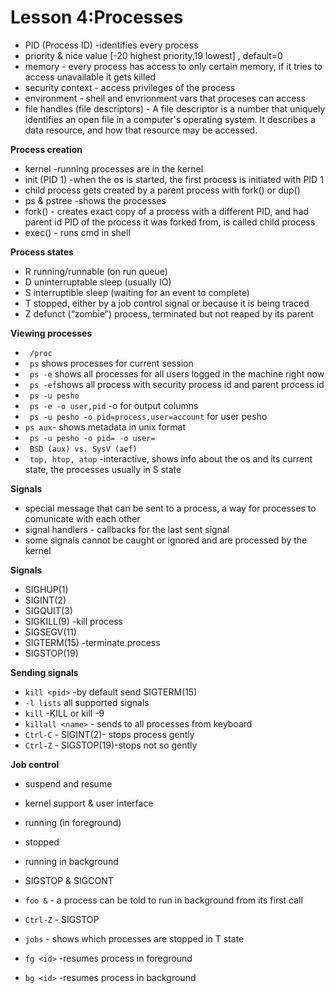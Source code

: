 # Lesson 4:Processes

- PID (Process ID) -identifies every process
- priority & nice value  [-20 highest priority,19 lowest] , default=0
- memory - every process has access to only certain memory, if it tries to access unavailable it gets killed
- security context - access privileges of the process 
- environment - shell and envrionment vars that proceses can access
- file handles (file descriptors) - A file descriptor is a number that uniquely identifies an open file in a computer's operating system. It describes a data resource, and how that resource may be accessed.

**Process creation**
- kernel -running processes are in the kernel
- init (PID 1) -when the os is started, the first process is initiated with PID 1
- child process gets created by a parent process with fork() or dup()
- ps & pstree -shows the processes
- fork() - creates exact copy of a process with a different PID, and had parent id PID of the process it was forked from, is called child process
- exec() - runs cmd in shell


**Process states**
- R running/runnable (on run queue)
- D uninterruptable sleep (usually IO)
- S interruptible sleep (waiting for an event to complete)
- T stopped, either by a job control signal or because it is being traced
- Z defunct (“zombie”) process, terminated but not reaped by its parent

**Viewing processes**
- ``` /proc```
- ``` ps``` shows processes for current session
- ``` ps -e``` shows all processes for all users logged in the machine right now
- ``` ps -ef```shows all process with security process id and parent process id
- ``` ps -u pesho```
- ``` ps -e -o user,pid``` -o for output columns
- ``` ps -u pesho -o pid=process,user=account``` for user pesho 
- ```ps aux```- shows metadata in unix format
- ``` ps -u pesho -o pid= -o user=```
- ``` BSD (aux) vs. SysV (aef)```
- ``` top, htop, atop``` -interactive, shows info about the os and its current state, the processes usually in S state

**Signals**
- special message that can be sent to a process, a way for processes to comunicate with each other
- signal handlers - callbacks for the last sent signal
- some signals cannot be caught or ignored and are processed by the kernel

**Signals**

- SIGHUP(1) 
- SIGINT(2) 
- SIGQUIT(3) 
- SIGKILL(9) -kill process
- SIGSEGV(11)
- SIGTERM(15) -terminate process
- SIGSTOP(19)

**Sending signals**
- ```kill <pid>``` -by default send SIGTERM(15)
- ```-l lists``` all supported signals
- ```kill``` -KILL <pid> or kill -9 <pid>
- ```killall <name>``` - sends to all processes from keyboard
- ```Ctrl-C``` - SIGINT(2)- stops process gently
- ```Ctrl-Z``` - SIGSTOP(19)-stops not so gently
  
**Job control** 
- suspend and resume
- kernel support & user interface
- running (in foreground)
- stopped
- running in background
- SIGSTOP & SIGCONT

- ```foo &``` - a process can be told to run in background from its first call 
- ```Ctrl-Z``` - SIGSTOP
- ```jobs``` - shows which processes are stopped in T state
- ```fg <id>``` -resumes process in foreground
- ```bg <id>``` -resumes process in background
